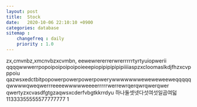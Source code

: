 ```yaml
---
layout: post
title:  Stock
date:   2020-10-06 22:10:10 +0900
categories: database
sitemap :
    changefreq : daily
    priority : 1.0
---
```












zx,cmvnbz,xmcnvbzxcvmbn,
eewewrererrerwrerrrrrtyrtyuiopwerii
qqqqwwwerrpopoipoipoipoipoieeepiopipipipipipiiiiaspzxcloomaslkdjfhzxcvpppoiu
qazwsxedctbitpopowerpowerpowerpowerywwwwwwweweweweeweqqqqqqwwwwqweqwerrreeeewwwwweeeerrrrrwerrewrqerqwrqwerqwer
qwertyzxcvasdfgtgzaqwsxcderfvbgtkkrrdyu
하나둘셋넷다섯여섯일곱여덟
11333355555577777777
1